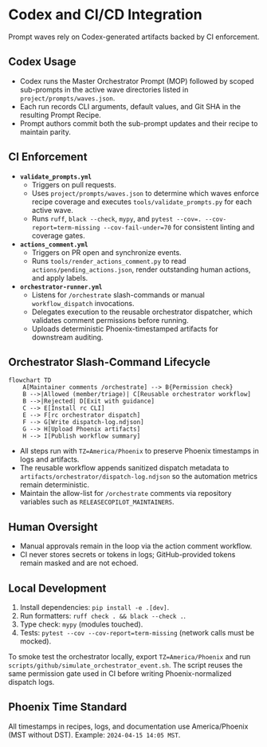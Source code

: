 # Codex and CI/CD Integration

Prompt waves rely on Codex-generated artifacts backed by CI enforcement.

## Codex Usage
- Codex runs the Master Orchestrator Prompt (MOP) followed by scoped sub-prompts in the active wave directories listed in `project/prompts/waves.json`.
- Each run records CLI arguments, default values, and Git SHA in the resulting Prompt Recipe.
- Prompt authors commit both the sub-prompt updates and their recipe to maintain parity.

## CI Enforcement
- **`validate_prompts.yml`**
  - Triggers on pull requests.
  - Uses `project/prompts/waves.json` to determine which waves enforce recipe coverage and executes `tools/validate_prompts.py` for each active wave.
  - Runs `ruff`, `black --check`, `mypy`, and `pytest --cov=. --cov-report=term-missing --cov-fail-under=70` for consistent linting and coverage gates.
- **`actions_comment.yml`**
  - Triggers on PR open and synchronize events.
  - Runs `tools/render_actions_comment.py` to read `actions/pending_actions.json`, render outstanding human actions, and apply labels.
- **`orchestrator-runner.yml`**
  - Listens for `/orchestrate` slash-commands or manual `workflow_dispatch` invocations.
  - Delegates execution to the reusable orchestrator dispatcher, which validates comment permissions before running.
  - Uploads deterministic Phoenix-timestamped artifacts for downstream auditing.

## Orchestrator Slash-Command Lifecycle

```mermaid
flowchart TD
    A[Maintainer comments /orchestrate] --> B{Permission check}
    B -->|Allowed (member/triage)| C[Reusable orchestrator workflow]
    B -->|Rejected| D[Exit with guidance]
    C --> E[Install rc CLI]
    E --> F[rc orchestrator dispatch]
    F --> G[Write dispatch-log.ndjson]
    G --> H[Upload Phoenix artifacts]
    H --> I[Publish workflow summary]
```

- All steps run with `TZ=America/Phoenix` to preserve Phoenix timestamps in logs and artifacts.
- The reusable workflow appends sanitized dispatch metadata to `artifacts/orchestrator/dispatch-log.ndjson` so the automation metrics remain deterministic.
- Maintain the allow-list for `/orchestrate` comments via repository variables such as `RELEASECOPILOT_MAINTAINERS`.

## Human Oversight
- Manual approvals remain in the loop via the action comment workflow.
- CI never stores secrets or tokens in logs; GitHub-provided tokens remain masked and are not echoed.

## Local Development
1. Install dependencies: `pip install -e .[dev]`.
2. Run formatters: `ruff check . && black --check .`.
3. Type check: `mypy` (modules touched).
4. Tests: `pytest --cov --cov-report=term-missing` (network calls must be mocked).

To smoke test the orchestrator locally, export `TZ=America/Phoenix` and run `scripts/github/simulate_orchestrator_event.sh`. The script reuses the same permission gate used in CI before writing Phoenix-normalized dispatch logs.

## Phoenix Time Standard
All timestamps in recipes, logs, and documentation use America/Phoenix (MST without DST).
Example: `2024-04-15 14:05 MST`.
